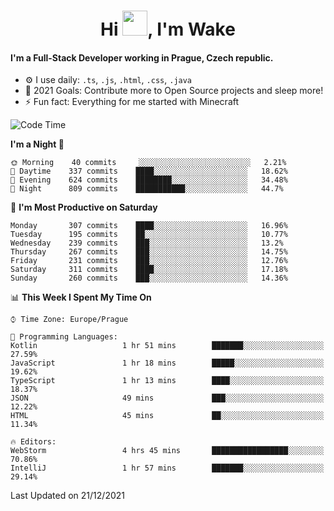 <h1 align="center">Hi <img src="https://raw.githubusercontent.com/MrWakeCZ/MrWakeCZ/master/Hi.gif" width="40px" />, I'm Wake</h1>

#### I'm a Full-Stack Developer working in Prague, Czech republic.
- ⚙️ I use daily: `.ts`, `.js`, `.html`, `.css`, `.java`
- 🥅 2021 Goals: Contribute more to Open Source projects and sleep more!
- ⚡ Fun fact: Everything for me started with Minecraft

<!--START_SECTION:waka-->
![Code Time](http://img.shields.io/badge/Code%20Time-2%2C018%20hrs%2058%20mins-blue)

**I'm a Night 🦉** 

```text
🌞 Morning    40 commits     ░░░░░░░░░░░░░░░░░░░░░░░░░   2.21% 
🌆 Daytime    337 commits    ████░░░░░░░░░░░░░░░░░░░░░   18.62% 
🌃 Evening    624 commits    ████████░░░░░░░░░░░░░░░░░   34.48% 
🌙 Night      809 commits    ███████████░░░░░░░░░░░░░░   44.7%

```
📅 **I'm Most Productive on Saturday** 

```text
Monday       307 commits    ████░░░░░░░░░░░░░░░░░░░░░   16.96% 
Tuesday      195 commits    ██░░░░░░░░░░░░░░░░░░░░░░░   10.77% 
Wednesday    239 commits    ███░░░░░░░░░░░░░░░░░░░░░░   13.2% 
Thursday     267 commits    ███░░░░░░░░░░░░░░░░░░░░░░   14.75% 
Friday       231 commits    ███░░░░░░░░░░░░░░░░░░░░░░   12.76% 
Saturday     311 commits    ████░░░░░░░░░░░░░░░░░░░░░   17.18% 
Sunday       260 commits    ███░░░░░░░░░░░░░░░░░░░░░░   14.36%

```


📊 **This Week I Spent My Time On** 

```text
⌚︎ Time Zone: Europe/Prague

💬 Programming Languages: 
Kotlin                   1 hr 51 mins        ███████░░░░░░░░░░░░░░░░░░   27.59% 
JavaScript               1 hr 18 mins        █████░░░░░░░░░░░░░░░░░░░░   19.62% 
TypeScript               1 hr 13 mins        ████░░░░░░░░░░░░░░░░░░░░░   18.37% 
JSON                     49 mins             ███░░░░░░░░░░░░░░░░░░░░░░   12.22% 
HTML                     45 mins             ██░░░░░░░░░░░░░░░░░░░░░░░   11.34%

🔥 Editors: 
WebStorm                 4 hrs 45 mins       █████████████████░░░░░░░░   70.86% 
IntelliJ                 1 hr 57 mins        ███████░░░░░░░░░░░░░░░░░░   29.14%

```


 Last Updated on 21/12/2021
<!--END_SECTION:waka-->
